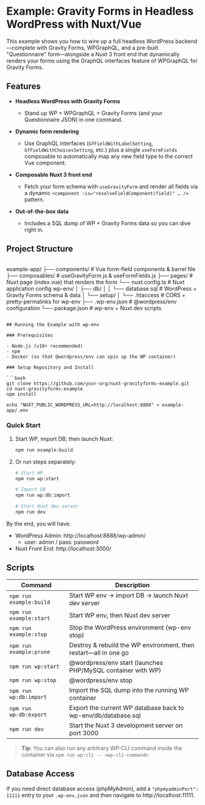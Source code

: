 # Example: Gravity Forms in Headless WordPress with Nuxt/Vue

This example shows you how to wire up a full headless WordPress backend—complete with Gravity Forms, WPGraphQL, and a pre-built "Questionnaire" form—alongside a Nuxt 3 front end that dynamically renders your forms using the GraphQL interfaces feature of WPGraphQL for Gravity Forms.

## Features

- **Headless WordPress with Gravity Forms**

  - Stand up WP + WPGraphQL + Gravity Forms (and your Questionnaire JSON) in one command.

- **Dynamic form rendering**

  - Use GraphQL interfaces (`GfFieldWithLabelSetting`, `GfFieldWithChoicesSetting`, etc.) plus a single `useFormFields` composable to automatically map any new field type to the correct Vue component.

- **Composable Nuxt 3 front end**

  - Fetch your form schema with `useGravityForm` and render all fields via a dynamic `<component :is="resolveFieldComponent(field)" … />` pattern.

- **Out-of-the-box data**
  - Includes a SQL dump of WP + Gravity Forms data so you can dive right in.

## Project Structure

```

```

example-app/
├── components/ # Vue form-field components & barrel file
├── composables/ # useGravityForm.js & useFormFields.js
├── pages/ # Nuxt page (index.vue) that renders the form
└── nuxt.config.ts # Nuxt application config
wp-env/
│ ├── db/
│ │ └── database.sql # WordPress + Gravity Forms schema & data
│ └── setup/
│   └── .htaccess # CORS + pretty-permalinks for wp-env
├── .wp-env.json # @wordpress/env configuration
└── package.json # wp-env + Nuxt dev scripts

````

## Running the Example with wp-env

### Prerequisites

- Node.js (v18+ recommended)
- npm
- Docker (so that @wordpress/env can spin up the WP container)

### Setup Repository and Install

```bash
git clone https://github.com/your-org/nuxt-gravityforms-example.git
cd nuxt-gravityforms-example
npm install

echo "NUXT_PUBLIC_WORDPRESS_URL=http://localhost:8888" > example-app/.env
````

### Quick Start

1. Start WP, import DB, then launch Nuxt:

   ```bash
   npm run example:build
   ```

2. Or run steps separately:

   ```bash
   # Start WP
   npm run wp:start

   # Import DB
   npm run wp:db:import

   # Start Nuxt dev server
   npm run dev
   ```

By the end, you will have:

- WordPress Admin: http://localhost:8888/wp-admin/
  - user: admin / pass: password
- Nuxt Front End: http://localhost:3000/

## Scripts

| Command                   | Description                                                      |
| ------------------------- | ---------------------------------------------------------------- |
| `npm run example:build`   | Start WP env → import DB → launch Nuxt dev server  |
| `npm run example:start`   | Start WP env, then Nuxt dev server                               |
| `npm run example:stop`    | Stop the WordPress environment (wp-env stop)                     |
| `npm run example:prune`   | Destroy & rebuild the WP environment, then restart—all in one go |
| `npm run wp:start`        | @wordpress/env start (launches PHP/MySQL container with WP)      |
| `npm run wp:stop`         | @wordpress/env stop                                              |
| `npm run wp:db:import`    | Import the SQL dump into the running WP container                |
| `npm run wp:db:export`    | Export the current WP database back to wp-env/db/database.sql    |
| `npm run dev`             | Start the Nuxt 3 development server on port 3000                 |

> **Tip:** You can also run any arbitrary WP-CLI command inside the container via `npm run wp:cli -- <wp-cli-command>`

## Database Access

If you need direct database access (phpMyAdmin), add a `"phpmyadminPort": 11111` entry to your `.wp-env.json` and then navigate to http://localhost:11111.

